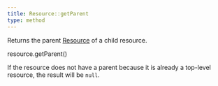 ```yaml
---
title: Resource::getParent
type: method
---
```


Returns the parent [Resource](resource-object) of a child resource.

<div class='spec' markdown='1'>
resource.getParent()
</div>

If the resource does not have a parent because it is already a top-level resource, the result will be `null`.
